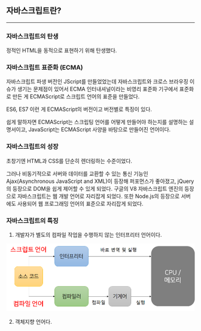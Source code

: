 ## 자바스크립트란?

---

### 자바스크립트의 탄생

정적인 HTML을 동적으로 표현하기 위해 탄생했다.

### 자바스크립트 표준화 (ECMA)

자바스크립트 파생 버전인 JScript를 만들었었는데 자바스크립트와 크로스 브라우징 이슈가 생기는 문제점이 있어서 ECMA 인터내셔널이라는 비영리 표준화 기구에서
표준화로 만든 게 ECMAScript로 스크립트 언어의 표준을 만들었다.

ES6, ES7 이런 게 ECMAScript의 버전이고 버전별로 특징이 있다.

쉽게 말하자면 ECMAScript는 스크립팅 언어를 어떻게 만들어야 하는지를 설명하는 설명서이고,
JavaScript는 ECMAScript 사양을 바탕으로 만들어진 언어이다.

### 자바스크립트의 성장

초창기엔 HTML과 CSS를 단순히 렌더링하는 수준이었다.

그러나 비동기적으로 서버와 데이터를 교환할 수 있는 통신 기능인 Ajax(Asynchronous JavaScript and XML)이 등장해 퍼포먼스가 좋아졌고,
jQuery의 등장으로 DOM을 쉽게 제어할 수 있게 되었다.
구글의 V8 자바스크립트 엔진의 등장으로 자바스크립트는 웹 개발 언어로 자리잡게 되었다.
또한 Node.js의 등장으로 서버에도 사용되어 웹 프로그래밍 언어의 표준으로 자리잡게 되었다.

### 자바스크립트의 특징

1. 개발자가 별도의 컴파일 작업을 수행하지 않는 인터프리터 언어이다.

![alt text](image.png)

2. 객체지향 언어다.
